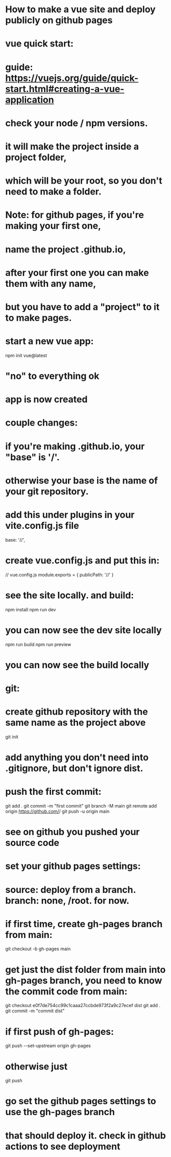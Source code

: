 # How to make a vue site and deploy publicly on github pages

# vue quick start:
# guide: https://vuejs.org/guide/quick-start.html#creating-a-vue-application
# check your node / npm versions.
# it will make the project inside a project folder,
# which will be your root, so you don't need to make a folder.
# Note: for github pages, if you're making your first one,
# name the project <USERNAME>.github.io,
# after your first one you can make them with any name,
# but you have to add a "project" to it to make pages.
# start a new vue app:
npm init vue@latest
# "no" to everything ok
# app is now created

# couple changes:
# if you're making <USERNAME>.github.io, your "base" is '/'.
# otherwise your base is the name of your git repository.
# add this under plugins in your vite.config.js file
base: '/<base>/',
# create vue.config.js and put this in:
// vue.config.js
module.exports = {
	publicPath: '/<base>/'
}

# see the site locally. and build:
npm install
npm run dev
# you can now see the dev site locally
npm run build
npm run preview
# you can now see the build locally

# git:
# create github repository with the same name as the project above
git init
# add anything you don't need into .gitignore, but don't ignore dist.
# push the first commit:
git add .
git commit -m "first commit"
git branch -M main
git remote add origin https://github.com/<USER>/<REPO>
git push -u origin main
# see on github you pushed your source code
# set your github pages settings:
# source: deploy from a branch. branch: none, /root. for now.
# if first time, create gh-pages branch from main:
git checkout -b gh-pages main
# get just the dist folder from main into gh-pages branch, you need to know the commit code from main:
git checkout e0f7de754cc99c1caaa27ccbde973f2a9c27ecef dist
git add .
git commit -m "commit dist"
# if first push of gh-pages:
git push --set-upstream origin gh-pages
# otherwise just
git push
# go set the github pages settings to use the gh-pages branch
# that should deploy it. check in github actions to see deployment
